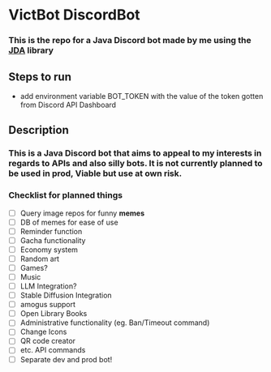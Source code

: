 # **VictBot DiscordBot**
### **This** is **the** repo for a Java Discord bot made by me using the [JDA](https://github.com/discord-jda/JDA) library 

## Steps to run
- add environment variable BOT_TOKEN with the value of the token gotten from Discord API Dashboard

## Description

### This is a Java Discord bot that aims to appeal to my interests in regards to APIs and also silly bots. It is not currently planned to be used in prod, Viable but use at own risk.

### Checklist for planned things

- [ ] Query image repos for funny **memes**
- [ ] DB of memes for ease of use
- [ ] Reminder function
- [ ] Gacha functionality
- [ ] Economy system
- [ ] Random art
- [ ] Games?
- [ ] Music
- [ ] LLM Integration?
- [ ] Stable Diffusion Integration
- [ ] amogus support
- [ ] Open Library Books
- [ ] Administrative functionality (eg. Ban/Timeout command)
- [ ] Change Icons
- [ ] QR code creator
- [ ] etc. API commands
- [ ] Separate dev and prod bot!
